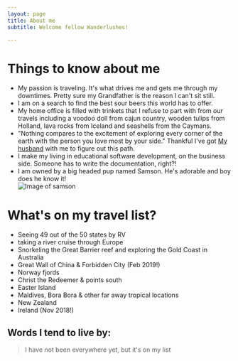 ```yaml
---
layout: page
title: About me
subtitle: Welcome fellow Wanderlushes! 

---
```

# Things to know about me 

- My passion is traveling. It's what drives me and gets me through my downtimes. Pretty sure my Grandfather is the reason I can't sit still. 
- I am on a search to find the best sour beers this world has to offer.
- My home office is filled with trinkets that I refuse to part with from our travels including a voodoo doll from cajun country, wooden tulips from Holland, lava rocks from Iceland and seashells from the Caymans. 
- "Nothing compares to the excitement of exploring every corner of the earth with the person you love most by your side." Thankful I've got [My husband](https://twitter.com/buhakmeh) with me to figure out this path. 
- I make my living in educational software development, on the business side. Someone has to write the documentation, right?!
- I am owned by a big headed pup named Samson. He's adorable and boy does he know it!  
![Image of samson](https://nicoleabuhakmeh.github.io/img/SamsonTilt.JPG)



# What's on my travel list?
- Seeing 49 out of the 50 states by RV
- taking a river cruise through Europe
- Snorkeling the Great Barrier reef and exploring the Gold Coast in Australia
- Great Wall of China & Forbidden City (Feb 2019!)
- Norway fjords
- Christ the Redeemer & points south
- Easter Island
- Maldives, Bora Bora & other far away tropical locations
- New Zealand
- Ireland (Nov 2018!)

## Words I tend to live by:

> I have not been everywhere yet, but it's on my list


